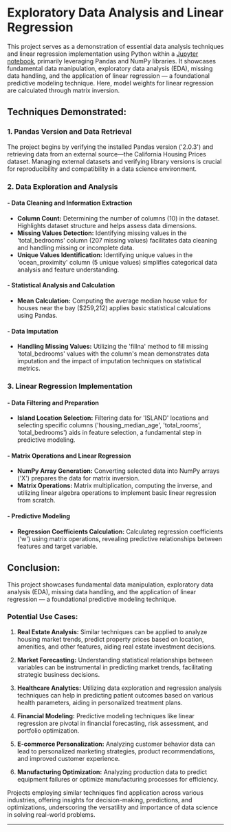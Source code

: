 # Exploratory Data Analysis and Linear Regression

This project serves as a demonstration of essential data analysis techniques and linear regression implementation using Python within a [Jupyter notebook](./homework-1/01-intro-homework.ipynb "View project notebook"), primarily leveraging Pandas and NumPy libraries. It showcases fundamental data manipulation, exploratory data analysis (EDA), missing data handling, and the application of linear regression — a foundational predictive modeling technique.  Here, model weights for linear regression are calculated through matrix inversion.

## Techniques Demonstrated:

### 1. Pandas Version and Data Retrieval
The project begins by verifying the installed Pandas version ('2.0.3') and retrieving data from an external source—the California Housing Prices dataset. Managing external datasets and verifying library versions is crucial for reproducibility and compatibility in a data science environment.

### 2. Data Exploration and Analysis
#### - Data Cleaning and Information Extraction
   - **Column Count:** Determining the number of columns (10) in the dataset. Highlights dataset structure and helps assess data dimensions.
   - **Missing Values Detection:** Identifying missing values in the 'total_bedrooms' column (207 missing values) facilitates data cleaning and handling missing or incomplete data.
   - **Unique Values Identification:** Identifying unique values in the 'ocean_proximity' column (5 unique values) simplifies categorical data analysis and feature understanding.

#### - Statistical Analysis and Calculation
   - **Mean Calculation:** Computing the average median house value for houses near the bay ($259,212) applies basic statistical calculations using Pandas.

#### - Data Imputation
   - **Handling Missing Values:** Utilizing the 'fillna' method to fill missing 'total_bedrooms' values with the column's mean demonstrates data imputation and the impact of imputation techniques on statistical metrics.

### 3. Linear Regression Implementation
#### - Data Filtering and Preparation
   - **Island Location Selection:** Filtering data for 'ISLAND' locations and selecting specific columns ('housing_median_age', 'total_rooms', 'total_bedrooms') aids in feature selection, a fundamental step in predictive modeling.

#### - Matrix Operations and Linear Regression
   - **NumPy Array Generation:** Converting selected data into NumPy arrays ('X') prepares the data for matrix inversion.
   - **Matrix Operations:** Matrix multiplication, computing the inverse, and utilizing linear algebra operations to implement basic linear regression from scratch.

#### - Predictive Modeling
   - **Regression Coefficients Calculation:** Calculateg regression coefficients ('w') using matrix operations, revealing predictive relationships between features and target variable.

## Conclusion:

This project showcases fundamental data manipulation, exploratory data analysis (EDA), missing data handling, and the application of linear regression — a foundational predictive modeling technique. 

### Potential Use Cases:

1. **Real Estate Analysis:** Similar techniques can be applied to analyze housing market trends, predict property prices based on location, amenities, and other features, aiding real estate investment decisions.

2. **Market Forecasting:** Understanding statistical relationships between variables can be instrumental in predicting market trends, facilitating strategic business decisions.

3. **Healthcare Analytics:** Utilizing data exploration and regression analysis techniques can help in predicting patient outcomes based on various health parameters, aiding in personalized treatment plans.

4. **Financial Modeling:** Predictive modeling techniques like linear regression are pivotal in financial forecasting, risk assessment, and portfolio optimization.

5. **E-commerce Personalization:** Analyzing customer behavior data can lead to personalized marketing strategies, product recommendations, and improved customer experience.

6. **Manufacturing Optimization:** Analyzing production data to predict equipment failures or optimize manufacturing processes for efficiency.

Projects employing similar techniques find application across various industries, offering insights for decision-making, predictions, and optimizations, underscoring the versatility and importance of data science in solving real-world problems.

--- 
